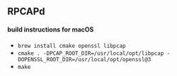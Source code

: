 ## RPCAPd

#### build instructions for macOS

* `brew install cmake openssl libpcap`
* `cmake . -DPCAP_ROOT_DIR=/usr/local/opt/libpcap -DOPENSSL_ROOT_DIR=/usr/local/opt/openssl@3`
* `make`

